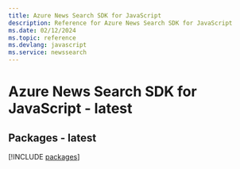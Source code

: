 ```yaml
---
title: Azure News Search SDK for JavaScript
description: Reference for Azure News Search SDK for JavaScript
ms.date: 02/12/2024
ms.topic: reference
ms.devlang: javascript
ms.service: newssearch
---
```

# Azure News Search SDK for JavaScript - latest
## Packages - latest
[!INCLUDE [packages](news-search-index.md)]